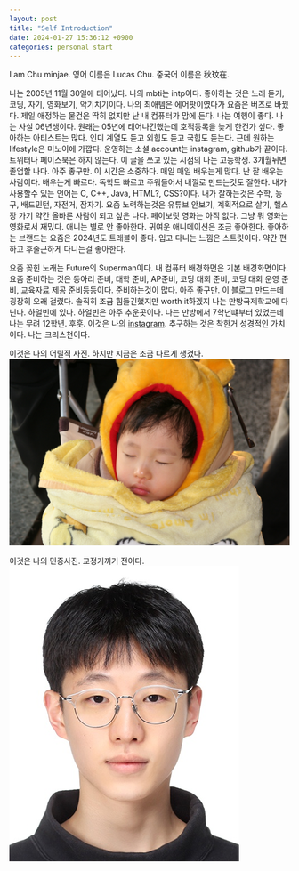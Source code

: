 ```yaml
---
layout: post
title: "Self Introduction"
date: 2024-01-27 15:36:12 +0900
categories: personal start
---
```


I am Chu minjae. 영어 이름은 Lucas Chu. 중국어 이름은 秋玟在.

나는 2005년 11월 30일에 태어났다. 나의 mbti는 intp이다. 좋아하는 것은 노래 듣기, 코딩, 자기, 영화보기, 악기치기이다. 나의 최애템은 에어팟이였다가 요즘은 버즈로 바꿨다. 제일 애정하는 물건은 딱히 없지만 난 내 컴퓨터가 맘에 든다. 나는 여행이 좋다. 나는 사실 06년생이다. 원래는 05년에 태어나긴했는데 호적등록을 늦게 한건가 싶다. 좋아하는 아티스트는 많다. 인디 계열도 듣고 외힙도 듣고 국힙도 듣는다. 근데 원하는 lifestyle은 미노이에 가깝다. 운영하는 소셜 account는 instagram, github가 끝이다. 트위터나 페이스북은 하지 않는다. 이 글을 쓰고 있는 시점의 나는 고등학생. 3개월뒤면 졸업할 나다. 아주 좋구만. 이 시간은 소중하다. 매일 매일 배우는게 많다. 난 잘 배우는 사람이다. 배우는게 빠르다. 독학도 빠르고 주워들어서 내껄로 만드는것도 잘한다. 내가 사용할수 있는 언어는 C, C++, Java, HTML?, CSS?이다. 내가 잘하는것은 수학, 농구, 배드민턴, 자전거, 잠자기. 요즘 노력하는것은 유튜브 안보기, 계획적으로 살기, 헬스장 가기 약간 올바른 사람이 되고 싶은 나다. 페이보릿 영화는 아직 없다. 그냥 뭐 영화는 영화로서 재밌다. 애니는 별로 안 좋아한다. 귀여운 애니메이션은 조금 좋아한다. 좋아하는 브랜드는 요즘은 2024년도 트래블이 좋다. 입고 다니는 느낌은 스트릿이다. 약간 편하고 후줄근하게 다니는걸 좋아한다.

요즘 꽂힌 노래는 Future의 Superman이다. 내 컴퓨터 배경화면은 기본 배경화면이다. 요즘 준비하는 것은 동아리 준비, 대학 준비, AP준비, 코딩 대회 준비, 코딩 대회 운영 준비, 교육자료 제공 준비등등이다. 준비하는것이 많다. 아주 좋구만. 이 블로그 만드는데 굉장히 오래 걸렸다. 솔직히 조금 힘들긴했지만 worth it하겠지
나는 만방국제학교에 다닌다. 하얼빈에 있다. 하얼빈은 아주 추운곳이다. 나는 만방에서 7학년떄부터 있었는데 나는 무려 12학년. 후훗. 이것은 나의 [instagram]. 추구하는 것은 착한거 성경적인 가치이다. 나는 크리스천이다.

이것은 나의 어릴적 사진. 하지만 지금은 조금 다르게 생겼다.![youth](<./assets/youth(1).jpg>)

이것은 나의 민증사진. 교정기끼기 전이다. ![old](./assets/pic.jpg)

[instagram]: https://www.instagram.com/c_vgvrthrg/
